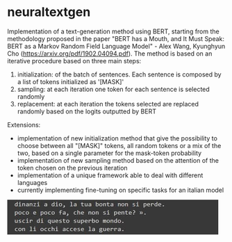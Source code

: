 # neuraltextgen

Implementation of a text-generation method using BERT, starting from the methodology proposed in the paper "BERT has a Mouth, and It Must Speak: BERT as a Markov Random Field Language Model" - Alex Wang, Kyunghyun Cho (https://arxiv.org/pdf/1902.04094.pdf). The method is based on an iterative procedure based on three main steps:

 1. initialization: of the batch of sentences. Each sentence is composed by a list of tokens initialized as 
    '[MASK]'
 2. sampling: at each iteration one token for each sentence is selected randomly
 3. replacement: at each iteration the tokens selected are replaced randomly based on the logits outputted by
     BERT


Extensions:

 - implementation of new initialization method that give the possibility to choose between all "[MASK]" tokens, all random tokens or a mix of the two, based on a single parameter for the mask-token probability
 - implementation of new sampling method based on the attention of the token chosen on the previous 
    iteration
 - implementation of a unique framework able to deal with different languages
 - currently implementing fine-tuning on specific tasks for an italian model

<img src="images/divine_comedy_finetuning.jpg" alt="Example of fine-tuning on Dante's Divine Comedy">

 
